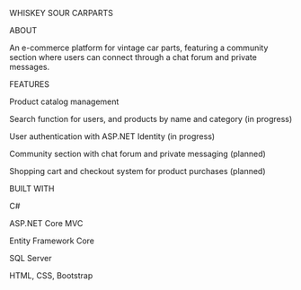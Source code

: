 WHISKEY SOUR CARPARTS

ABOUT

An e-commerce platform for vintage car parts, featuring a community section where users can connect through a chat forum and private messages. 

FEATURES

Product catalog management

Search function for users, and products by name and category (in progress)

User authentication with ASP.NET Identity (in progress)

Community section with chat forum and private messaging (planned)

Shopping cart and checkout system for product purchases (planned)


BUILT WITH

C#

ASP.NET Core MVC

Entity Framework Core

SQL Server

HTML, CSS, Bootstrap
